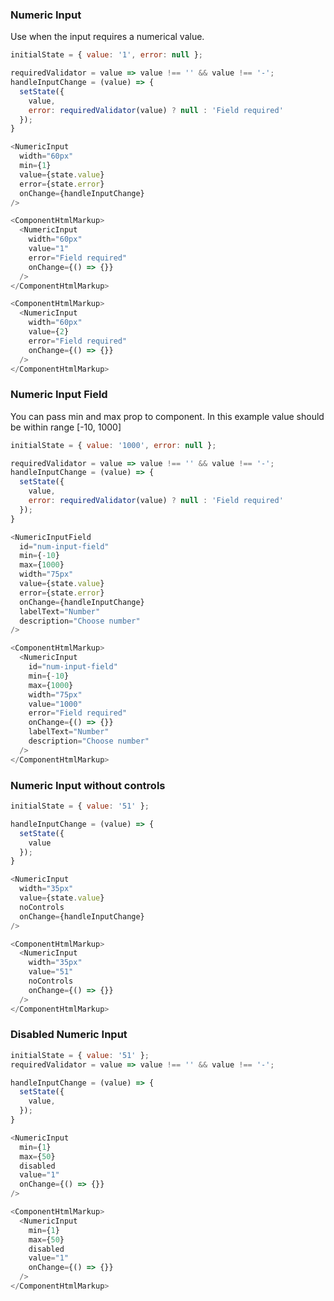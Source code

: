 <h3>Numeric Input</h3>

Use when the input requires a numerical value.

```js
initialState = { value: '1', error: null };

requiredValidator = value => value !== '' && value !== '-';
handleInputChange = (value) => {
  setState({
    value,
    error: requiredValidator(value) ? null : 'Field required'
  });
}

<NumericInput
  width="60px"
  min={1}
  value={state.value}
  error={state.error}
  onChange={handleInputChange}
/>
```
```js noeditor
<ComponentHtmlMarkup>
  <NumericInput
    width="60px"
    value="1"
    error="Field required"
    onChange={() => {}}
  />
</ComponentHtmlMarkup>
```

```js noeditor
<ComponentHtmlMarkup>
  <NumericInput
    width="60px"
    value={2}
    error="Field required"
    onChange={() => {}}
  />
</ComponentHtmlMarkup>
```

<h3>Numeric Input Field</h3>

You can pass min and max prop to component. In this example value should be within range [-10, 1000]

```js
initialState = { value: '1000', error: null };

requiredValidator = value => value !== '' && value !== '-';
handleInputChange = (value) => {
  setState({
    value,
    error: requiredValidator(value) ? null : 'Field required'
  });
}

<NumericInputField
  id="num-input-field"
  min={-10}
  max={1000}
  width="75px"
  value={state.value}
  error={state.error}
  onChange={handleInputChange}
  labelText="Number"
  description="Choose number"
/>
```
```js noeditor
<ComponentHtmlMarkup>
  <NumericInput
    id="num-input-field"
    min={-10}
    max={1000}
    width="75px"
    value="1000"
    error="Field required"
    onChange={() => {}}
    labelText="Number"
    description="Choose number"
  />
</ComponentHtmlMarkup>
```

<h3>Numeric Input without controls</h3>

```js
initialState = { value: '51' };

handleInputChange = (value) => {
  setState({
    value
  });
}

<NumericInput
  width="35px"
  value={state.value}
  noControls
  onChange={handleInputChange}
/>
```
```js noeditor
<ComponentHtmlMarkup>
  <NumericInput
    width="35px"
    value="51"
    noControls
    onChange={() => {}}
  />
</ComponentHtmlMarkup>
```

<h3>Disabled Numeric Input</h3>

```js
initialState = { value: '51' };
requiredValidator = value => value !== '' && value !== '-';

handleInputChange = (value) => {
  setState({
    value,
  });
}

<NumericInput
  min={1}
  max={50}
  disabled
  value="1"
  onChange={() => {}}
/>
```
```js noeditor
<ComponentHtmlMarkup>
  <NumericInput
    min={1}
    max={50}
    disabled
    value="1"
    onChange={() => {}}
  />
</ComponentHtmlMarkup>
```
